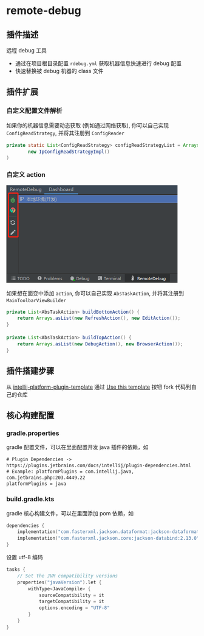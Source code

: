 # remote-debug

## 插件描述

<!-- Plugin description -->

远程 debug 工具

- 通过在项目根目录配置 `rdebug.yml` 获取机器信息快速进行 debug 配置
- 快速替换被 debug 机器的 class 文件

<!-- Plugin description end -->

## 插件扩展

### 自定义配置文件解析

如果你的机器信息需要动态获取 (例如通过网络获取), 你可以自己实现 `ConfigReadStrategy`, 并将其注册到 `ConfigReader`

```java
private static List<ConfigReadStrategy> configReadStrategyList = Arrays.asList(
        new IpConfigReadStrategyImpl()
)
```
### 自定义 action

![task-action.png](./screenshots/task-action.png)

如果想在面变中添加 `action`, 你可以自己实现 `AbsTaskAction`, 并将其注册到 `MainToolbarViewBuilder`

```java
private List<AbsTaskAction> buildBottomAction() {
    return Arrays.asList(new RefreshAction(), new EditAction());
}

private List<AbsTaskAction> buildTopAction() {
    return Arrays.asList(new DebugAction(), new BrowserAction());
}
```
## 插件搭建步骤

从 [intellij-platform-plugin-template](https://github.com/JetBrains/intellij-platform-plugin-template) 通过 [Use this template]() 按钮 fork 代码到自己的仓库

## 核心构建配置

### gradle.properties

gradle 配置文件，可以在里面配置开发 java 插件的依赖，如

```properties
# Plugin Dependencies -> https://plugins.jetbrains.com/docs/intellij/plugin-dependencies.html
# Example: platformPlugins = com.intellij.java, com.jetbrains.php:203.4449.22
platformPlugins = java
```

### build.gradle.kts

gradle 核心构建文件，可以在里面添加 pom 依赖，如

```kotlin
dependencies {
    implementation("com.fasterxml.jackson.dataformat:jackson-dataformat-yaml:2.13.0")
    implementation("com.fasterxml.jackson.core:jackson-databind:2.13.0")
}
```

设置 utf-8 编码

```kotlin
tasks {
    // Set the JVM compatibility versions
    properties("javaVersion").let {
        withType<JavaCompile> {
            sourceCompatibility = it
            targetCompatibility = it
            options.encoding = "UTF-8"
        }
    }
}
```